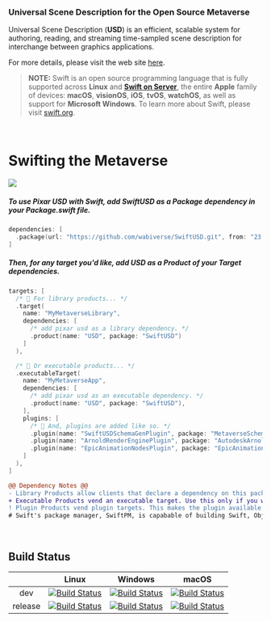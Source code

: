 ### Universal Scene Description for the Open Source Metaverse

Universal Scene Description (**USD**) is an efficient, scalable system for
authoring, reading, and streaming time-sampled scene description for
interchange between graphics applications.

For more details, please visit the web site [here](http://openusd.org).

> **NOTE:** Swift is an open source programming language that is fully
supported across **Linux** and [**Swift on Server**](https://www.swift.org/server/),
the entire **Apple** family of devices: **macOS**, **visionOS**, **iOS**, **tvOS**, **watchOS**,
as well as support for **Microsoft Windows**. To learn more about Swift, please visit [swift.org](https://www.swift.org).
<br>

# Swifting the Metaverse

<image src="https://steamuserimages-a.akamaihd.net/ugc/110734252808679209/093302F19C70C4B7421C2A43200B205A650AB9B2/?imw=5000&imh=5000&ima=fit&impolicy=Letterbox&imcolor=%23000000&letterbox=false">

##### To use Pixar USD with Swift, add **SwiftUSD** as a **Package** dependency in your Package.swift file.
```swift
dependencies: [
  .package(url: "https://github.com/wabiverse/SwiftUSD.git", from: "23.0.8"),
]
```

##### Then, for any target you'd like, add **USD** as a **Product** of your **Target** dependencies.
```swift
targets: [
  /* 📕 For library products... */
  .target(
    name: "MyMetaverseLibrary",
    dependencies: [
      /* add pixar usd as a library dependency. */
      .product(name: "USD", package: "SwiftUSD")
    ]
  ),

  /* 📗 Or executable products... */
  .executableTarget(
    name: "MyMetaverseApp",
    dependencies: [
      /* add pixar usd as an executable dependency. */
      .product(name: "USD", package: "SwiftUSD"),
    ],
    plugins: [
      /* 📙 And, plugins are added like so. */
      .plugin(name: "SwiftUSDSchemaGenPlugin", package: "MetaverseSchemaGen"),
      .plugin(name: "ArnoldRenderEnginePlugin", package: "AutodeskArnold"),
      .plugin(name: "EpicAnimationNodesPlugin", package: "EpicAnimation")
    ]
  ),
]
```

```diff
@@ Dependency Notes @@
- Library Products allow clients that declare a dependency on this package to use the package’s functionality.
+ Executable Products vend an executable target. Use this only if you want to make the executable available to clients.
! Plugin Products vend plugin targets. This makes the plugin available to clients that integrate the Swift package.
# Swift's package manager, SwiftPM, is capabable of building Swift, Objective-C/C++, and C/C++ code.
```
<br>

Build Status
------------
|         |   Linux   |  Windows  |   macOS   |
|:-------:|:---------:|:---------:|:---------:|
|   dev   | [![Build Status](https://dev.azure.com/PixarAnimationStudios/USD/_apis/build/status/PixarAnimationStudios.USD?branchName=dev&amp;jobName=Linux)](https://dev.azure.com/PixarAnimationStudios/USD/_build/latest?definitionId=2&branchName=dev) | [![Build Status](https://dev.azure.com/PixarAnimationStudios/USD/_apis/build/status/PixarAnimationStudios.USD?branchName=dev&amp;jobName=Windows)](https://dev.azure.com/PixarAnimationStudios/USD/_build/latest?definitionId=2&branchName=dev) | [![Build Status](https://dev.azure.com/PixarAnimationStudios/USD/_apis/build/status/PixarAnimationStudios.USD?branchName=dev&amp;jobName=macOS)](https://dev.azure.com/PixarAnimationStudios/USD/_build/latest?definitionId=2&branchName=dev) |
|  release | [![Build Status](https://dev.azure.com/PixarAnimationStudios/USD/_apis/build/status/PixarAnimationStudios.USD?branchName=release&amp;jobName=Linux)](https://dev.azure.com/PixarAnimationStudios/USD/_build/latest?definitionId=2&branchName=release) | [![Build Status](https://dev.azure.com/PixarAnimationStudios/USD/_apis/build/status/PixarAnimationStudios.USD?branchName=release&amp;jobName=Windows)](https://dev.azure.com/PixarAnimationStudios/USD/_build/latest?definitionId=2&branchName=release) | [![Build Status](https://dev.azure.com/PixarAnimationStudios/USD/_apis/build/status/PixarAnimationStudios.USD?branchName=release&amp;jobName=macOS)](https://dev.azure.com/PixarAnimationStudios/USD/_build/latest?definitionId=2&branchName=release) |

